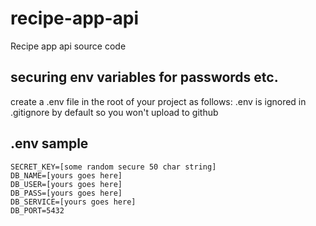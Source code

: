 # recipe-app-api
Recipe app api source code

## securing env variables for passwords etc.
create a .env file in the root of your project as follows:
.env is ignored in .gitignore by default so you won't upload to github
## .env sample
```
SECRET_KEY=[some random secure 50 char string]
DB_NAME=[yours goes here]
DB_USER=[yours goes here]
DB_PASS=[yours goes here]
DB_SERVICE=[yours goes here]
DB_PORT=5432
```
